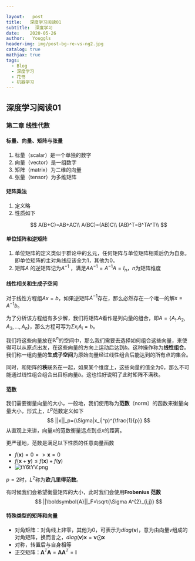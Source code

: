 ```yaml
---

layout:   post
title:   深度学习阅读01
subtitle:  深度学习
date:    2020-05-26
author:   Youggls
header-img: img/post-bg-re-vs-ng2.jpg
catalog: true
mathjax: true
tags:
  - Blog
  - 深度学习
  - 花书
  - 机器学习
---
```


## 深度学习阅读01

### 第二章 线性代数

#### 标量、向量、矩阵与张量

1. 标量（scalar）是一个单独的数字
2. 向量（vector）是一组数字
3. 矩阵（matrix）为二维的向量
4. 张量（tensor）为多维矩阵

#### 矩阵乘法

1. 定义略
2. 性质如下

$$
A(B+C)=AB+AC\\
A(BC)=(AB)C\\
(AB)^T=B^TA^T\\
$$

#### 单位矩阵和逆矩阵

1. 单位矩阵的定义类似于群论中的幺元，任何矩阵与单位矩阵相乘后仍为自身。即单位矩阵的主对角线应该全为1，其他为0。
2. 矩阵$A$ 的逆矩阵记为$A^{-1}$ ，满足$AA^{-1}=A^{-1}A=I_n$，$n$为矩阵维度

#### 线性相关和生成子空间

对于线性方程组$Ax=b$，如果逆矩阵$A^{-1}$存在，那么必然存在一个唯一的解$x=A^{-1}b$。

为了分析该方程组有多少解，我们将矩阵$A$看作是列向量的组合，即$A=\{A_!.A_2,A_3,...,A_n\}$，那么方程可写为$\Sigma x_iA_i=b$。

我们将这些向量放在$\mathbb{R}^n$的空间中，那么我们需要去选择如何组合这些向量，来使得可以从原点出发，在这些向量的方向上运动后达到$b$。这种操作称为**线性组合**。我们称一组向量的**生成子空间**为原始向量经过线性组合后能达到的所有点的集合。

同时，和矩阵的**秩**联系在一起，如果某个维度上，这些向量的值全为0，那么不可能通过线性组合组合出目标向量$b$。这也恰好说明了此时矩阵不满秩。

#### 范数

我们需要衡量向量的大小，一般地，我们使用称为**范数**（norm）的函数来衡量向量大小，形式上，$L^p$范数定义如下
$$
||x||_p=(\Sigma|x_i|^p)^{\frac{1}{p}}
$$
从直观上来讲，向量$x$的范数衡量远点到点$x$的距离。

更严谨地，范数是满足以下性质的任意向量函数

* $f(\boldsymbol{x})=0=>\boldsymbol{x}=0$
* $f(\boldsymbol{x}+\boldsymbol{y}) \leq f(\boldsymbol{x}) + f(\boldsymbol{y})$
* ![tY6tYV.png](https://s1.ax1x.com/2020/06/02/tY6tYV.png)

$p=2$时，$L^2$称为**欧几里得范数**。

有时候我们会希望衡量矩阵的大小，此时我们会使用**Frobenius 范数**
$$
||\boldsymbol{A}||_F=\sqrt{\Sigma A^{2}_{i,j}}
$$

#### 特殊类型的矩阵和向量

* 对角矩阵：对角线上非零，其他为0，可表示为$diag(\boldsymbol{v})$，意为由向量$v$组成的对角矩阵，换而言之，$diag(\boldsymbol{v})\boldsymbol{x}=\boldsymbol{v} \bigodot\boldsymbol{x}$
* 对称，转置后与自身相等
* 正交矩阵：$\boldsymbol A^T\boldsymbol A=\boldsymbol A \boldsymbol A^T=\boldsymbol I$



